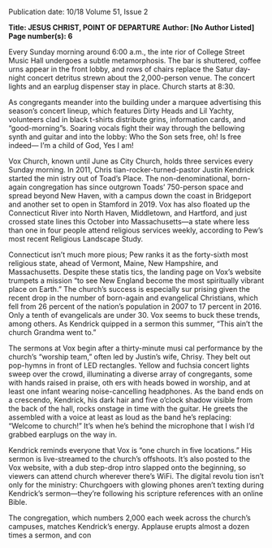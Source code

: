 Publication date: 10/18
Volume 51, Issue 2

**Title: JESUS CHRIST, POINT OF DEPARTURE**
**Author: [No Author Listed]**
**Page number(s): 6**

Every Sunday morning around 6:00 a.m., the inte­
rior of College Street Music Hall undergoes a subtle 
metamorphosis. The bar is shuttered, coffee urns appear 
in the front lobby, and rows of chairs replace the Satur­
day-night concert detritus strewn about the 2,000-person 
venue. The concert lights and an earplug dispenser stay in 
place. Church starts at 8:30.

As congregants meander into the building under a 
marquee advertising this season’s concert lineup, which 
features Dirty Heads and Lil Yachty, volunteers clad in 
black t-shirts distribute grins, information cards, and 
“good-morning”s. Soaring vocals fight their way through 
the bellowing synth and guitar and into the lobby:
Who the Son sets free, oh!
Is free indeed—
I’m a child of God,
Yes I am!

Vox Church, known until June as City Church, holds 
three services every Sunday morning. In 2011, Chris­
tian-rocker-turned-pastor Justin Kendrick started the min­
istry out of Toad’s Place. The non-denominational, born-
again congregation has since outgrown Toads’ 750-person 
space and spread beyond New Haven, with a campus 
down the coast in Bridgeport and another set to open in 
Stamford in 2019. Vox has also floated up the Connecticut 
River into North Haven, Middletown, and Hartford, and 
just crossed state lines this October into Massachusetts—a 
state where less than one in four people attend religious 
services weekly, according to Pew’s most recent Religious 
Landscape Study.

Connecticut isn’t much more pious; Pew ranks it as the 
forty-sixth most religious state, ahead of Vermont, Maine, 
New Hampshire, and Massachusetts. Despite these statis­
tics, the landing page on Vox’s website trumpets a mission 
“to see New England become the most spiritually vibrant 
place on Earth.” The church’s success is especially sur­
prising given the recent drop in the number of born-again 
and evangelical Christians, which fell from 26 percent 
of the nation’s population in 2007 to 17 percent in 2016. 
Only a tenth of evangelicals are under 30. Vox seems to 
buck these trends, among others. As Kendrick quipped in 
a sermon this summer, “This ain’t the church Grandma 
went to.”

The sermons at Vox begin after a thirty-minute musi­
cal performance by the church’s “worship team,” often 
led by Justin’s wife, Chrisy. They belt out pop-hymns 
in front of LED rectangles. Yellow and fuchsia concert 
lights sweep over the crowd, illuminating a diverse array 
of congregants, some with hands raised in praise, oth­
ers with heads bowed in worship, and at least one infant 
wearing noise-cancelling headphones. As the band ends 
on a crescendo, Kendrick, his dark hair and five o’clock 
shadow visible from the back of the hall, rocks onstage in 
time with the guitar. He greets the assembled with a voice 
at least as loud as the band he’s replacing: “Welcome to 
church!” It’s when he’s behind the microphone that I wish 
I’d grabbed earplugs on the way in.

Kendrick reminds everyone that Vox is “one church in 
five locations.” His sermon is live-streamed to the church’s 
offshoots. It’s also posted to the Vox website, with a dub­
step-drop intro slapped onto the beginning, so viewers can 
attend church wherever there’s WiFi. The digital revolu­
tion isn’t only for the ministry: Churchgoers with glowing 
phones aren’t texting during Kendrick’s sermon—they’re 
following his scripture references with an online Bible.

The congregation, which numbers 2,000 each week 
across the church’s campuses, matches Kendrick’s energy. 
Applause erupts almost a dozen times a sermon, and con­
